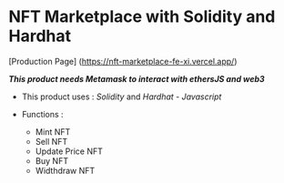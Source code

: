 # NFT Marketplace with Solidity and Hardhat

[Production Page] (https://nft-marketplace-fe-xi.vercel.app/)

***This product needs Metamask to interact with ethersJS and web3***

- This product uses :  *Solidity* and *Hardhat - Javascript*

- Functions :
  - Mint NFT
  - Sell NFT
  - Update Price NFT
  - Buy NFT
  - Widthdraw NFT
